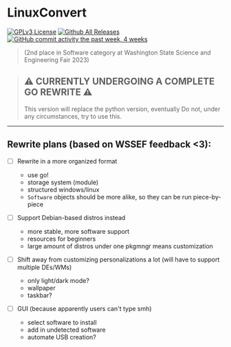 # LinuxConvert

[![GPLv3 License](https://img.shields.io/badge/License-GPL%20v3-green.svg)](https://opensource.org/licenses/)
[![Github All Releases](https://img.shields.io/github/downloads/whop42/LinuxConvert/total.svg?style=flat)]()
[![GitHub commit activity the past week, 4 weeks](https://img.shields.io/github/commit-activity/w/whop42/LinuxConvert.svg?style=flat)]()

> (2nd place in Software category at Washington State Science and Engineering Fair 2023)

> ## ⚠️ CURRENTLY UNDERGOING A COMPLETE GO REWRITE ⚠️
>
> This version will replace the python version, eventually
> Do not, under any circumstances, try to use this.
---

## Rewrite plans (based on WSSEF feedback <3):

- [ ] Rewrite in a more organized format
    - use go!
    - storage system (module)
    - structured windows/linux
    - `Software` objects should be more alike, so they can be run piece-by-piece

- [ ] Support Debian-based distros instead
    - more stable, more software support
    - resources for beginners
    - large amount of distros under one pkgmngr means customization

- [ ] Shift away from customizing personalizations a lot (will have to support multiple DEs/WMs)
    - only light/dark mode?
    - wallpaper
    - taskbar?

- [ ] GUI (because apparently users can't type smh)
    - select software to install
    - add in undetected software
    - automate USB creation?